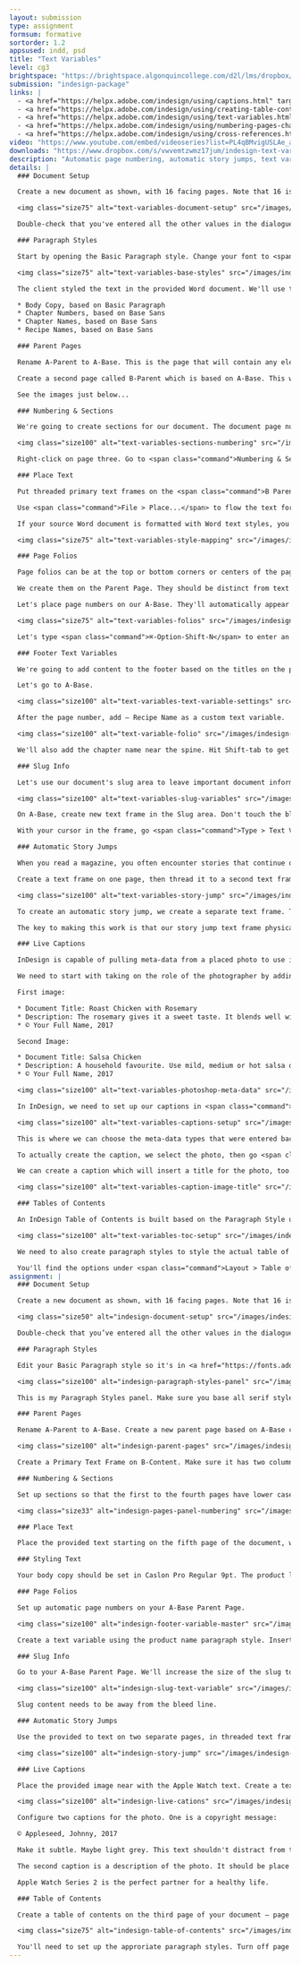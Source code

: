 ```yaml
---
layout: submission
type: assignment
formsum: formative
sortorder: 1.2
appsused: indd, psd
title: "Text Variables"
level: cg3
brightspace: "https://brightspace.algonquincollege.com/d2l/lms/dropbox/user/folder_submit_files.d2l?db=354407&grpid=0&isprv=0&bp=0&ou=372603"
submission: "indesign-package"
links: |
  - <a href="https://helpx.adobe.com/indesign/using/captions.html" target="_blank" title="Adobe: Using Captions">Adobe: Using Captions</a>
  - <a href="https://helpx.adobe.com/indesign/using/creating-table-contents.html" target="_blank" title="Adobe: Tables of Contents">Adobe: Tables of Contents</a>
  - <a href="https://helpx.adobe.com/indesign/using/text-variables.html" target="_blank" title="Adobe: Text Variables">Adobe: Text Variables</a>
  - <a href="https://helpx.adobe.com/indesign/using/numbering-pages-chapters-sections.html#create_headers_and_footers" target="_blank" title="Adobe: Numbering Pages...">Adobe: Numbering Pages...</a>
  - <a href="https://helpx.adobe.com/indesign/using/cross-references.html#cross_references" target="_blank" title="Adobe: Cross References">Adobe: Cross References</a>
video: "https://www.youtube.com/embed/videoseries?list=PL4qBMvigUSLAe_aVG7bNa4YGL8g7EAtWm"
downloads: "https://www.dropbox.com/s/vwvemtzwmz17jum/indesign-text-variables.zip?dl=1"
description: "Automatic page numbering, automatic story jumps, text variables; these are only some of the tools we'll use to create a publication in InDesign. They all allow us to have content that updates dynamically, which makes editing a breeze."
details: |
  ### Document Setup

  Create a new document as shown, with 16 facing pages. Note that 16 is divisible by 4. Publications always need to have a number of pages divisible by 4 because one signature has four sides.

  <img class="size75" alt="text-variables-document-setup" src="/images/indesign-text-variables/text-variables-document-setup.jpg">

  Double-check that you've entered all the other values in the dialogue properly. Once our document is created, we want to edit our base paragraph styles.

  ### Paragraph Styles

  Start by opening the Basic Paragraph style. Change your font to <span class="command">Abril Text Regular</span>. You'll need to <a href="https://fonts.adobe.com/fonts/abril" target="_blank" title="Activate this font on Adobe Fonts.">activate this on Adobe Fonts</a>. You also need to create a Base Sans paragraph style. Let's use Proxima Nova Regular. <a href="https://fonts.adobe.com/fonts/proxima-nova" target="_blank" title="Activate this font on Adobe Fonts.">Go activate it on Adobe Fonts</a>.

  <img class="size75" alt="text-variables-base-styles" src="/images/indesign-text-variables/text-variables-base-styles.jpg">

  The client styled the text in the provided Word document. We'll use these to style the text automatically. It's easier to create the appropriate styles in InDesign beforhand. Let's do that. Create:

  * Body Copy, based on Basic Paragraph
  * Chapter Numbers, based on Base Sans
  * Chapter Names, based on Base Sans
  * Recipe Names, based on Base Sans

  ### Parent Pages

  Rename A-Parent to A-Base. This is the page that will contain any elements which repeat on all pages of the document.

  Create a second page called B-Parent which is based on A-Base. This will contain all of our content.

  See the images just below...

  ### Numbering & Sections

  We're going to create sections for our document. The document page numbers will start on the third page. We'll start by making the pages numbered with lower case roman numberals. Right-click on page one, then choose <span class="command">Numbering & Section Options...</span>. Make the page numbering style roman numberals.

  <img class="size100" alt="text-variables-sections-numbering" src="/images/indesign-text-variables/text-variables-sections-numbering.jpg">

  Right-click on page three. Go to <span class="command">Numbering & Section Options...</span> Change the numbering style to arabic numerals. Make sure you set the starting numbering to 1.

  ### Place Text

  Put threaded primary text frames on the <span class="command">B Parent</span> pages. Let's apply the pages from the third page to the last. The best way to do this is select the page icons in the Pages panel, then option-click on the parent page you want to apply to them.

  Use <span class="command">File > Place...</span> to flow the text for chicken, beef and fish recipes. Shift-click on the Open button to access import options shown below.

  If your source Word document is formatted with Word text styles, you can map them to existing InDesign styles on import.

  <img class="size75" alt="text-variables-style-mapping" src="/images/indesign-text-variables/text-variables-style-mapping.jpg">

  ### Page Folios

  Page folios can be at the top or bottom corners or centers of the pages. They can figure on every page of the publication or change depending on the content. They can include: page numbers, chapter numbers, publication title, section title, story title, issue date, web address and more.

  We create them on the Parent Page. They should be distinct from text and consistent in appearance. Make them on a new layer so the stacking order can be changed.

  Let's place page numbers on our A-Base. They'll automatically appear on all pages of our document.

  <img class="size75" alt="text-variables-folios" src="/images/indesign-text-variables/text-variables-folios.jpg">

  Let's type <span class="command">⌘-Option-Shift-N</span> to enter an automatic page number. Create a Paragraph Style called Folio to style it at 9pt Abril Regular. Add an m-dash after the number. You get an m-dash with <span class="command">Shift-Option-hyphen</span>.

  ### Footer Text Variables

  We're going to add content to the footer based on the titles on the pages using Text Variables. We want to more than only a page number in the folio. We want food types and recipe titles. In order to do this, we'll create and define two text variables.

  Let's go to A-Base.

  <img class="size100" alt="text-variables-text-variable-settings" src="/images/indesign-text-variables/text-variables-text-variable-settings.jpg">

  After the page number, add — Recipe Name as a custom text variable.

  <img class="size100" alt="text-variable-folio" src="/images/indesign-text-variables/text-variable-folio.jpg">

  We'll also add the chapter name near the spine. Hit Shift-tab to get a right-aligned tab. Add a custom variable for the chapter's name.

  ### Slug Info

  Let's use our document's slug area to leave important document information for all collaborators on the document. The information will update automatically.

  <img class="size100" alt="text-variables-slug-variables" src="/images/indesign-text-variables/text-variables-slug-variables.jpg">

  On A-Base, create new text frame in the Slug area. Don't touch the bleed with the frame. Create a Paragraph Style for the slug text called <span class="command">Slug Text</span>.

  With your cursor in the frame, go <span class="command">Type > Text Variables > Insert Variable > Creation Date</span>. Let's do this two more times to match the example above. This will keep a good record of the last state of the document for all those contributing to the design.

  ### Automatic Story Jumps

  When you read a magazine, you often encounter stories that continue on a page further in the publication. It'll usually says *Continued on page x*. This is called a Story Jump. InDesign can deal with these automatically.

  Create a text frame on one page, then thread it to a second text frame created on another page. Right-click to fill them with <span class="command">Fill with placeholder text</span>.

  <img class="size100" alt="text-variables-story-jump" src="/images/indesign-text-variables/text-variables-story-jump.jpg">

  To create an automatic story jump, we create a separate text frame. Type the text you want in it, then right-click to choose <span class="command">Insert Special Characters > Markers > Next Page Number</span>. Do the same with <span class="command">Previous Page Number</span>.

  The key to making this work is that our story jump text frame physically touches the related text frame.

  ### Live Captions

  InDesign is capable of pulling meta-data from a placed photo to use it as a caption. This is really a great solution when you work in a team. The photographer in the field or the photo editor can type a caption in the photo's meta-data from Photoshop. InDesign will generate a Live Caption based on that meta data automatically on the page.

  We need to start with taking on the role of the photographer by adding the meta-data to the photo in Photoshop. Go <span class="command">File > File Info...</span> or <span class="command">Shift-Option-⌘-i</span>. The text would be entered in the Description field and any other field you choose. Lets' enter:

  First image: 

  * Document Title: Roast Chicken with Rosemary
  * Description: The rosemary gives it a sweet taste. It blends well with the garlic.
  * © Your Full Name, 2017

  Second Image:

  * Document Title: Salsa Chicken
  * Description: A household favourite. Use mild, medium or hot salsa depending on your taste.
  * © Your Full Name, 2017

  <img class="size100" alt="text-variables-photoshop-meta-data" src="/images/indesign-text-variables/text-variables-photoshop-meta-data.jpg">

  In InDesign, we need to set up our captions in <span class="command">Object > Captions > Caption Setup...</span>

  <img class="size100" alt="text-variables-captions-setup" src="/images/indesign-text-variables/text-variables-captions-setup.jpg">

  This is where we can choose the meta-data types that were entered back in Photoshop. We can even add text before or after the meta-data. There's an option to style the captions there too.

  To actually create the caption, we select the photo, then go <span class="command">Object > Captions > Generate Live Caption...</span> This will make a new text frame with the meta-data in it, styled with the chosen paragraph style.

  We can create a caption which will insert a title for the photo, too.

  <img class="size100" alt="text-variables-caption-image-title" src="/images/indesign-text-variables/text-variables-caption-image-title.jpg">

  ### Tables of Contents

  An InDesign Table of Contents is built based on the Paragraph Style used to style the chapter headings. That's where it pulls the text from. It's going to be imperative that your titles have paragraph styles applied.

  <img class="size100" alt="text-variables-toc-setup" src="/images/indesign-text-variables/text-variables-toc-setup.jpg">

  We need to also create paragraph styles to style the actual table of contents. Let's create three levels of styles. One is for the title, the second is for the food types and the third is for the recipies. Remember that we can always edit them after the fact.

  You'll find the options under <span class="command">Layout > Table of Contents...</span>. If you make a change in your text, you can go <span class="command">Layout > Update Table of Contents</span>
assignment: |
  ### Document Setup

  Create a new document as shown, with 16 facing pages. Note that 16 is divisible by 4.

  <img class="size50" alt="indesign-document-setup" src="/images/indesign-text-variables/indesign-document-setup.jpg">

  Double-check that you’ve entered all the other values in the dialogue properly. Once our document is created, we want to edit our base paragraph styles.

  ### Paragraph Styles

  Edit your Basic Paragraph style so it's in <a href="https://fonts.adobe.com/fonts/adobe-caslon" target="_blank" title="Caslon Pro Regular">Caslon Pro Regular</a>. Create a Base Sans paragraph style using <a href="https://fonts.adobe.com/fonts/runda" target="_blank" title="Runda font">Runda Bold font</a>. This is the font you'll base all other sans serif styles on.

  <img class="size100" alt="indesign-paragraph-styles-panel" src="/images/indesign-text-variables/indesign-paragraph-styles-panel.jpg">

  This is my Paragraph Styles panel. Make sure you base all serif styles on Basic Paragraph. Base all sans-serif styles on Base Sans.

  ### Parent Pages

  Rename A-Parent to A-Base. Create a new parent page based on A-Base called B-Content.

  <img class="size100" alt="indesign-parent-pages" src="/images/indesign-text-variables/indesign-master-pages.jpg">

  Create a Primary Text Frame on B-Content. Make sure it has two columns. Thread the frame on the left-hand parent page to the one on the right-hand parent page.

  ### Numbering & Sections

  Set up sections so that the first to the fourth pages have lower case roman numberals. Starting on the fifth page, your numbering should have regular (arabic) numbering.

  <img class="size33" alt="indesign-pages-panel-numbering" src="/images/indesign-text-variables/indesign-pages-panel-numbering.jpg">

  ### Place Text

  Place the provided text starting on the fifth page of the document, which should be numbered page 1.

  ### Styling Text

  Your body copy should be set in Caslon Pro Regular 9pt. The product lines need to be set in Runda Bold font, which is your sans-serif typeface at 18pt. The product names are also in Runda Bold font at 10pt in upper case. The upper case is styled in the paragraph style, never typed in the text.

  ### Page Folios

  Set up automatic page numbers on your A-Base Parent Page.

  <img class="size100" alt="indesign-footer-variable-master" src="/images/indesign-text-variables/indesign-footer-variable-master.jpg">

  Create a text variable using the product name paragraph style. Insert it in the footer, after the page number. Create a right-aligned tab, then add a variable for the product lines.

  ### Slug Info

  Go to your A-Base Parent Page. We'll increase the size of the slug to accomodate messages for the design team. Make the top slug 6p0 (1 inch)

  <img class="size100" alt="indesign-slug-text-variable" src="/images/indesign-text-variables/indesign-slug-text-variable.jpg">

  Slug content needs to be away from the bleed line.

  ### Automatic Story Jumps

  Use the provided to text on two separate pages, in threaded text frames. Create a story jump on each of the frames. One reads *Continued on page...* The other reads *Continued from page...*

  <img class="size100" alt="indesign-story-jump" src="/images/indesign-text-variables/indesign-story-jump.jpg">

  ### Live Captions

  Place the provided image near with the Apple Watch text. Create a text wrap around the image.

  <img class="size100" alt="indesign-live-cations" src="/images/indesign-text-variables/indesign-live-cations.jpg">

  Configure two captions for the photo. One is a copyright message:

  © Appleseed, Johnny, 2017

  Make it subtle. Maybe light grey. This text shouldn't distract from the content.

  The second caption is a description of the photo. It should be place below the image. It should read:

  Apple Watch Series 2 is the perfect partner for a healthy life.

  ### Table of Contents

  Create a table of contents on the third page of your document — page iii. It'll be a two-level table of contents.

  <img class="size75" alt="indesign-table-of-contents" src="/images/indesign-text-variables/indesign-table-of-contents.jpg">

  You'll need to set up the approriate paragraph styles. Turn off page numbering for the first level entries which are the product lines.
---
```

